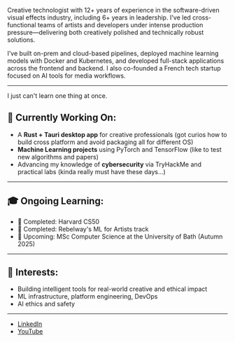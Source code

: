 
<!--
**jhonnya13/jhonnya13** is a ✨ _special_ ✨ repository because its `README.md` (this file) appears on your GitHub profile.

Here are some ideas to get you started:

- 🔭 I’m currently working on ...
- 🌱 I’m currently learning ...
- 👯 I’m looking to collaborate on ...
- 🤔 I’m looking for help with ...
- 💬 Ask me about ...
- 📫 How to reach me: ...
- 😄 Pronouns: ...
- ⚡ Fun fact: ...
-->
Creative technologist with 12+ years of experience in the software-driven visual effects industry, including 6+ years in leadership. I've led cross-functional teams of artists and developers under intense production pressure—delivering both creatively polished and technically robust solutions.

I’ve built on-prem and cloud-based pipelines, deployed machine learning models with Docker and Kubernetes, and developed full-stack applications across the frontend and backend. I also co-founded a French tech startup focused on AI tools for media workflows.

---
 I just can't learn one thing at once.

## 🔭 Currently Working On:
- A **Rust + Tauri desktop app** for creative professionals (got curios how to build cross platform and avoid packaging all for different OS)
- **Machine Learning projects** using PyTorch and TensorFlow (like to test new algorithms and papers)
- Advancing my knowledge of **cybersecurity** via TryHackMe and practical labs (kinda really must have these days...)

 
---

## 🎓 Ongoing Learning:
- 📘 Completed: Harvard CS50
- 🤖 Completed: Rebelway's ML for Artists track
- 🧠 Upcoming: MSc Computer Science at the University of Bath (Autumn 2025)

---

## 🚀 Interests:
- Building intelligent tools for real-world creative and ethical impact
- ML infrastructure, platform engineering, DevOps
- AI ethics and safety

---
- [LinkedIn](https://www.linkedin.com/in/kseniia-ivanova-vfx/)
- [YouTube](https://www.youtube.com/@the.kseniia)
